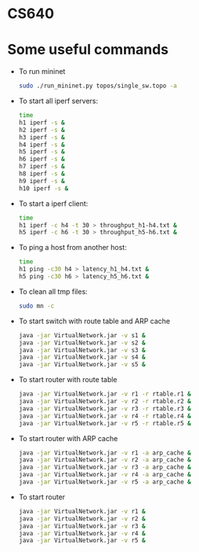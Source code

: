 # CS640
 
# Some useful commands

- To run mininet

    ```sh
    sudo ./run_mininet.py topos/single_sw.topo -a
    ```

- To start all iperf servers: 

    ```sh
    time
    h1 iperf -s &
    h2 iperf -s &
    h3 iperf -s &
    h4 iperf -s &
    h5 iperf -s &
    h6 iperf -s &
    h7 iperf -s &
    h8 iperf -s &
    h9 iperf -s &
    h10 iperf -s &

    ```

- To start a iperf client:

    ```sh
    time
    h1 iperf -c h4 -t 30 > throughput_h1-h4.txt & 
    h5 iperf -c h6 -t 30 > throughput_h5-h6.txt &

    ```

- To ping a host from another host:
    ```sh
    time
    h1 ping -c30 h4 > latency_h1_h4.txt &
    h5 ping -c30 h6 > latency_h5_h6.txt &
    
    ```

- To clean all tmp files:

    ```sh
    sudo mn -c
    ```

 - To start switch with route table and ARP cache
 
    ```sh
    java -jar VirtualNetwork.jar -v s1 &
    java -jar VirtualNetwork.jar -v s2 &
    java -jar VirtualNetwork.jar -v s3 &
    java -jar VirtualNetwork.jar -v s4 &
    java -jar VirtualNetwork.jar -v s5 &
    ```

 - To start router with route table

    ```sh
    java -jar VirtualNetwork.jar -v r1 -r rtable.r1 &
    java -jar VirtualNetwork.jar -v r2 -r rtable.r2 &
    java -jar VirtualNetwork.jar -v r3 -r rtable.r3 &
    java -jar VirtualNetwork.jar -v r4 -r rtable.r4 &
    java -jar VirtualNetwork.jar -v r5 -r rtable.r5 &
    ```
    
 - To start router with ARP cache

    ```sh
   	java -jar VirtualNetwork.jar -v r1 -a arp_cache &
    java -jar VirtualNetwork.jar -v r2 -a arp_cache &
    java -jar VirtualNetwork.jar -v r3 -a arp_cache &
    java -jar VirtualNetwork.jar -v r4 -a arp_cache &
    java -jar VirtualNetwork.jar -v r5 -a arp_cache &
    ```
    
- To start router
    
    ```sh
    java -jar VirtualNetwork.jar -v r1 &
    java -jar VirtualNetwork.jar -v r2 &
    java -jar VirtualNetwork.jar -v r3 &
    java -jar VirtualNetwork.jar -v r4 &
    java -jar VirtualNetwork.jar -v r5 &
    ```
